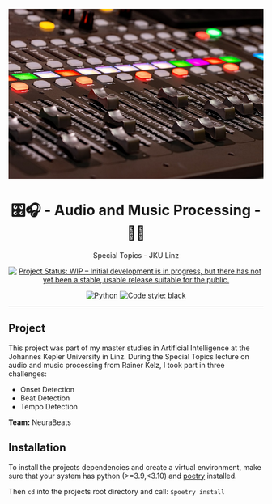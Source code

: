 ![image_header](./studio.jpg)

<h1 align="center">🎛️🎧 - Audio and Music Processing - 🎼🎶</h1>

<p align="center">
    Special Topics - JKU Linz
</p>

<p align="center">
    <a href="https://www.repostatus.org/#wip"><img src="https://www.repostatus.org/badges/latest/wip.svg" alt="Project Status: WIP – Initial development is in progress, but there has not yet been a stable, usable release suitable for the public." /></a>
</p>

<p align="center">
    <a href="https://www.python.org/"><img alt="Python" src="https://img.shields.io/badge/-Python 3.9+-blue?style=for-the-badge&logo=python&logoColor=white"></a>
    <a href="https://black.readthedocs.io/en/stable/"><img alt="Code style: black" src="https://img.shields.io/badge/code%20style-black-black.svg?style=for-the-badge&labelColor=gray"></a>
</p>

---

## Project

This project was part of my master studies in Artificial Intelligence at the Johannes Kepler University in Linz.
During the Special Topics lecture on audio and music processing from Rainer Kelz, I took part in three challenges:

+ Onset Detection
+ Beat Detection
+ Tempo Detection

**Team:** NeuraBeats

## Installation

To install the projects dependencies and create a virtual environment, make sure that your system has python (>=3.9,<3.10) and [poetry](https://python-poetry.org/) installed.

Then `cd` into the projects root directory and call: `$poetry install`
